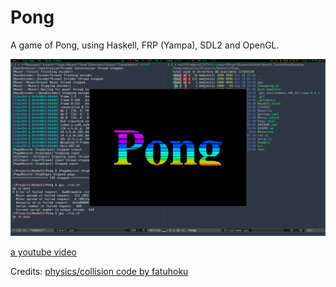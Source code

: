 # Pong

A game of Pong, using Haskell, FRP (Yampa), SDL2 and OpenGL.


![](https://github.com/madjestic/Pong/blob/master/result.png)
      

[a youtube video](https://www.youtube.com/watch?v=IJ8xHNN0BcA&feature=youtu.be)

Credits:
[physics/collision code by fatuhoku](https://github.com/fatuhoku/haskell-yampa-bouncing-ball/blob/master/src/Simulation.hs)
